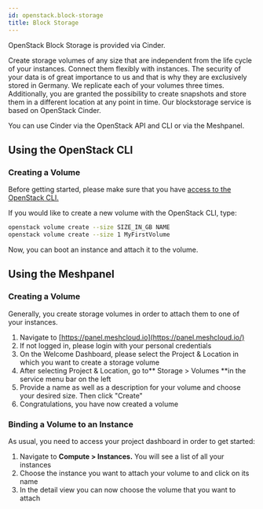 ```yaml
---
id: openstack.block-storage
title: Block Storage
---
```


OpenStack Block Storage is provided via Cinder.

Create storage volumes of any size that are independent from the life cycle of your instances. Connect them flexibly with instances. The security of your data is of great importance to us and that is why they are exclusively stored in Germany. We replicate each of your volumes three times. Additionally, you are granted the possibility to create snapshots and store them in a different location at any point in time. Our blockstorage service is based on OpenStack Cinder.


You can use Cinder via the OpenStack API and CLI or via the Meshpanel.

## Using the OpenStack CLI

### Creating a Volume 

Before getting started, please make sure that you have [access to the OpenStack CLI.](openstack.cli.md)

If you would like to create a new volume with the OpenStack CLI, type:

```bash
openstack volume create --size SIZE_IN_GB NAME
openstack volume create --size 1 MyFirstVolume
```

Now, you can boot an instance and attach it to the volume.


## Using the Meshpanel

### Creating a Volume 

Generally, you create storage volumes in order to attach them to one of your instances.

  1. Navigate to [https://panel.meshcloud.io](https://panel.meshcloud.io/)
  1. If not logged in, please login with your personal credentials
  1. On the Welcome Dashboard, please select the Project & Location in which you want to create a storage volume
  1. After selecting Project & Location, go to** Storage &gt; Volumes **in the service menu bar on the left
  1. Provide a name as well as a description for your volume and choose your desired size. Then click "Create"
  1. Congratulations, you have now created a volume

### Binding a Volume to an Instance

As usual, you need to access your project dashboard in order to get started:

  1. Navigate to **Compute &gt; Instances.** You will see a list of all your instances
  1. Choose the instance you want to attach your volume to and click on its name
  1. In the detail view you can now choose the volume that you want to attach



